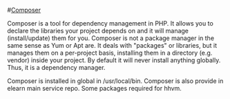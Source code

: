 #[Composer](https://getcomposer.org/)

Composer is a tool for dependency management in PHP.
It allows you to declare the libraries your project depends on
and it will manage (install/update) them for you.
Composer is not a package manager in the same sense as Yum or Apt are.
It deals with "packages" or libraries,
but it manages them on a per-project basis,
installing them in a directory (e.g. vendor) inside your project.
By default it will never install anything globally.
Thus, it is a dependency manager.

Composer is installed in global in /usr/local/bin.
Composer is also provide in elearn main service repo.
Some packages required for hhvm.
